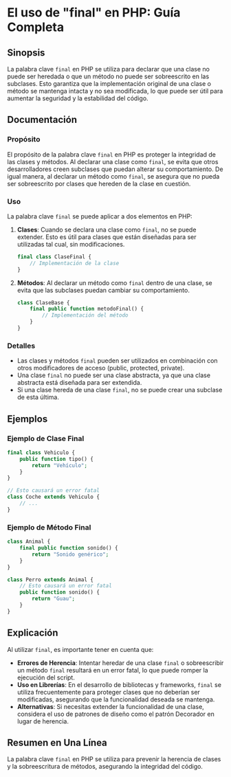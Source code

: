 <!--
Meta Description: # El uso de "final" en PHP: Guía Completa ## Sinopsis La palabra clave `final` en PHP se utiliza para declarar que una clase no puede ser heredada o q...
Meta Keywords: final, que, clase, una, php
-->

# El uso de "final" en PHP: Guía Completa

## Sinopsis
La palabra clave `final` en PHP se utiliza para declarar que una clase no puede ser heredada o que un método no puede ser sobreescrito en las subclases. Esto garantiza que la implementación original de una clase o método se mantenga intacta y no sea modificada, lo que puede ser útil para aumentar la seguridad y la estabilidad del código.

## Documentación
### Propósito
El propósito de la palabra clave `final` en PHP es proteger la integridad de las clases y métodos. Al declarar una clase como `final`, se evita que otros desarrolladores creen subclases que puedan alterar su comportamiento. De igual manera, al declarar un método como `final`, se asegura que no pueda ser sobreescrito por clases que hereden de la clase en cuestión.

### Uso
La palabra clave `final` se puede aplicar a dos elementos en PHP:

1. **Clases**: Cuando se declara una clase como `final`, no se puede extender. Esto es útil para clases que están diseñadas para ser utilizadas tal cual, sin modificaciones.
   
   ```php
   final class ClaseFinal {
       // Implementación de la clase
   }
   ```

2. **Métodos**: Al declarar un método como `final` dentro de una clase, se evita que las subclases puedan cambiar su comportamiento.
   
   ```php
   class ClaseBase {
       final public function metodoFinal() {
           // Implementación del método
       }
   }
   ```

### Detalles
- Las clases y métodos `final` pueden ser utilizados en combinación con otros modificadores de acceso (public, protected, private).
- Una clase `final` no puede ser una clase abstracta, ya que una clase abstracta está diseñada para ser extendida.
- Si una clase hereda de una clase `final`, no se puede crear una subclase de esta última.

## Ejemplos
### Ejemplo de Clase Final
```php
final class Vehiculo {
    public function tipo() {
        return "Vehículo";
    }
}

// Esto causará un error fatal
class Coche extends Vehiculo {
    // ...
}
```

### Ejemplo de Método Final
```php
class Animal {
    final public function sonido() {
        return "Sonido genérico";
    }
}

class Perro extends Animal {
    // Esto causará un error fatal
    public function sonido() {
        return "Guau";
    }
}
```

## Explicación
Al utilizar `final`, es importante tener en cuenta que:
- **Errores de Herencia**: Intentar heredar de una clase `final` o sobreescribir un método `final` resultará en un error fatal, lo que puede romper la ejecución del script.
- **Uso en Librerías**: En el desarrollo de bibliotecas y frameworks, `final` se utiliza frecuentemente para proteger clases que no deberían ser modificadas, asegurando que la funcionalidad deseada se mantenga.
- **Alternativas**: Si necesitas extender la funcionalidad de una clase, considera el uso de patrones de diseño como el patrón Decorador en lugar de herencia.

## Resumen en Una Línea
La palabra clave `final` en PHP se utiliza para prevenir la herencia de clases y la sobreescritura de métodos, asegurando la integridad del código.